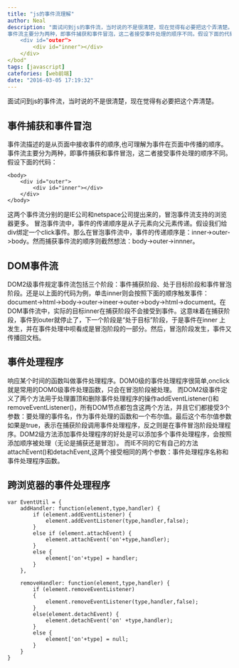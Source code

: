 ```yaml
---
title: "js的事件流理解"
author: Neal
description: "面试问到js的事件流，当时说的不是很清楚，现在觉得有必要把这个弄清楚。事件捕获和事件冒泡事件流描述的是从页面中接收事件的顺序,也可理解为事件在页面中传播的顺序。 
事件流主要分为两种，即事件捕获和事件冒泡，这二者接受事件处理的顺序不同。假设下面的代码：<body>
    <div id="outer">
        <div id="inner"></div>
    </div>
</bod"
tags: [javascript]
catefories: [web前端]
date: "2016-03-05 17:19:32"
---
```

面试问到js的事件流，当时说的不是很清楚，现在觉得有必要把这个弄清楚。
## 事件捕获和事件冒泡 ##
事件流描述的是从页面中接收事件的顺序,也可理解为事件在页面中传播的顺序。
事件流主要分为两种，即事件捕获和事件冒泡，这二者接受事件处理的顺序不同。假设下面的代码：
```
<body>
	<div id="outer">
		<div id="inner"></div>
	</div>
</body>
```
这两个事件流分别的是IE公司和netspace公司提出来的，冒泡事件流支持的浏览器更多。
冒泡事件流中，事件的传递顺序是从子元素向父元素传递。假设我们给div绑定一个click事件。那么在冒泡事件流中，事件的传递顺序是：inner->outer->body。然而捕获事件流的顺序则截然想法：body->outer->innner。
## DOM事件流 ##
DOM2级事件规定事件流包括三个阶段：事件捕获阶段、处于目标阶段和事件冒泡阶段。还是以上面的代码为例，单击inner则会按照下面的顺序触发事件：document->html->body->outer->ineer->outer->body->html->document。在DOM事件流中，实际的目标inner在捕获阶段不会接受到事件。这意味着在捕获阶段，事件到outer就停止了，下一个阶段是“处于目标”阶段，于是事件在inner 上发生，并在事件处理中呗看成是冒泡阶段的一部分。然后，冒泡阶段发生，事件又传播回文档。
## 事件处理程序 ##
响应某个时间的函数叫做事件处理程序。DOM0级的事件处理程序很简单,onclick就是常用的DOM0级事件处理函数，只会在冒泡阶段被处理。
而DOM2级事件定义了两个方法用于处理置顶和删除事件处理程序的操作addEventListener()和removeEventListener()，所有DOM节点都包含这两个方法，并且它们都接受3个参数：要处理的事件名，作为事件处理的函数和一个布尔值。最后这个布尔值参数如果是true，表示在捕获阶段调用事件处理程序，反之则是在事件冒泡阶段处理程序。DOM2级方法添加事件处理程序的好处是可以添加多个事件处理程序，会按照添加顺序被处理（无论是捕获还是冒泡）。
而IE不同的它有自己的方法attachEvent()和detachEvent,这两个接受相同的两个参数：事件处理程序名称和事件处理程序函数。
## 跨浏览器的事件处理程序 ##
```
var EventUtil = {
	addHandler: function(element,type,handler) {
		if (element.addEventListener) {
			element.addEventListener(type,handler,false);
		}
		else if (element.attachEvent) {
			element.attachEvent('on'+type,handler);
		}
		else {
			element['on'+type] = handler;
		}
	},

	removeHandler: function(element,type,handler) {
		if (element.removeEventListener)
		{
			element.removeEventListener(type,handler,false);
		}
		else(element.detachEvent) {
			element.detachEvent('on' +type,handler);
		}
		else {
			element['on'+type] = null;
		}
	}
}
```